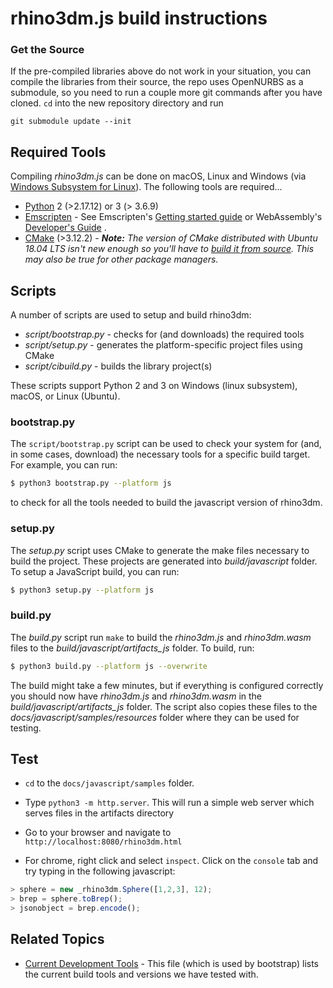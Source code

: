 # rhino3dm.js build instructions
### Get the Source

If the pre-compiled libraries above do not work in your situation, you can compile the libraries from their source, the repo uses OpenNURBS as a submodule, so you need to run a couple more git commands after you have cloned. `cd` into the new repository directory and run

```commandline
git submodule update --init
```

## Required Tools

Compiling *rhino3dm.js* can be done on macOS, Linux and Windows (via [Windows Subsystem for Linux](https://docs.microsoft.com/en-us/windows/wsl/install-win10)). The following tools are required...

* [Python](https://www.python.org/) 2 (>2.17.12) or 3 (> 3.6.9)
* [Emscripten](https://emscripten.org/) - See Emscripten's [Getting started guide](https://emscripten.org/docs/getting_started/downloads.html#platform-notes-installation-instructions-sdk) or WebAssembly's [Developer's Guide](https://webassembly.org/getting-started/developers-guide/) .
* [CMake](https://cmake.org/) (>3.12.2) - _**Note:** The version of CMake distributed with Ubuntu 18.04 LTS isn't new enough so you'll have to [build it from source](https://cmake.org/install/). This may also be true for other package managers._

## Scripts

A number of scripts are used to setup and build rhino3dm:

- *script/bootstrap.py* - checks for (and downloads) the required tools
- *script/setup.py* - generates the platform-specific project files using CMake
- *script/cibuild.py* - builds the library project(s)

These scripts support Python 2 and 3 on Windows (linux subsystem), macOS, or Linux (Ubuntu).

### bootstrap.py

The `script/bootstrap.py` script can be used to check your system for (and, in some cases, download) the necessary tools for a specific build target.  For example, you can run:

```bash
$ python3 bootstrap.py --platform js
```

to check for all the tools needed to build the javascript version of rhino3dm.

### setup.py

The _setup.py_ script uses CMake to generate the make files necessary to build the project.  These projects are generated into _build/javascript_ folder.  To setup a JavaScript build, you can run:

```bash
$ python3 setup.py --platform js
```

### build.py

The _build.py_ script run `make` to build the _rhino3dm.js_ and _rhino3dm.wasm_ files to the _build/javascript/artifacts\_js_ folder.  To build, run:

```bash
$ python3 build.py --platform js --overwrite
```

The build might take a few minutes, but if everything is configured correctly you should now have _rhino3dm.js_ and _rhino3dm.wasm_ in the _build/javascript/artifacts\_js_ folder.  The script also copies these files to the _docs/javascript/samples/resources_ folder where they can be used for testing.  

## Test

* `cd` to the `docs/javascript/samples` folder.

* Type `python3 -m http.server`. This will run a simple web server which serves files in the artifacts directory

* Go to your browser and navigate to `http://localhost:8080/rhino3dm.html`

* For chrome, right click and select `inspect`. Click on the `console` tab and try typing in the following javascript:
  
```js
> sphere = new _rhino3dm.Sphere([1,2,3], 12);
> brep = sphere.toBrep();
> jsonobject = brep.encode();
```

## Related Topics

- [Current Development Tools](../../Current%20Development%20Tools.md) - This file (which is used by bootstrap) lists the current build tools and versions we have tested with.
